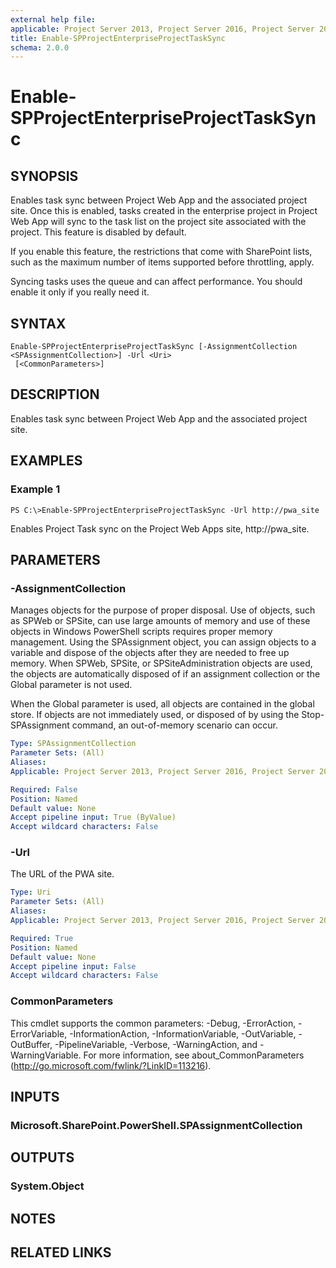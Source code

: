```yaml
---
external help file: 
applicable: Project Server 2013, Project Server 2016, Project Server 2019
title: Enable-SPProjectEnterpriseProjectTaskSync
schema: 2.0.0
---
```


# Enable-SPProjectEnterpriseProjectTaskSync

## SYNOPSIS
Enables task sync between Project Web App and the associated project site. Once this is enabled, tasks created in the enterprise project in Project Web App will sync to the task list on the project site associated with the project. This feature is disabled by default.

If you enable this feature, the restrictions that come with SharePoint lists, such as the maximum number of items supported before throttling, apply.

Syncing tasks uses the queue and can affect performance. You should enable it only if you really need it.

## SYNTAX

```
Enable-SPProjectEnterpriseProjectTaskSync [-AssignmentCollection <SPAssignmentCollection>] -Url <Uri>
 [<CommonParameters>]
```

## DESCRIPTION
Enables task sync between Project Web App and the associated project site.

## EXAMPLES

### Example 1 
```
PS C:\>Enable-SPProjectEnterpriseProjectTaskSync -Url http://pwa_site
```

Enables Project Task sync on the Project Web Apps site, http://pwa_site.

## PARAMETERS

### -AssignmentCollection
Manages objects for the purpose of proper disposal. Use of objects, such as SPWeb or SPSite, can use large amounts of memory and use of these objects in Windows PowerShell scripts requires proper memory management. Using the SPAssignment object, you can assign objects to a variable and dispose of the objects after they are needed to free up memory. When SPWeb, SPSite, or SPSiteAdministration objects are used, the objects are automatically disposed of if an assignment collection or the Global parameter is not used.

When the Global parameter is used, all objects are contained in the global store. If objects are not immediately used, or disposed of by using the Stop-SPAssignment command, an out-of-memory scenario can occur.

```yaml
Type: SPAssignmentCollection
Parameter Sets: (All)
Aliases: 
Applicable: Project Server 2013, Project Server 2016, Project Server 2019

Required: False
Position: Named
Default value: None
Accept pipeline input: True (ByValue)
Accept wildcard characters: False
```

### -Url
The URL of the PWA site.

```yaml
Type: Uri
Parameter Sets: (All)
Aliases: 
Applicable: Project Server 2013, Project Server 2016, Project Server 2019

Required: True
Position: Named
Default value: None
Accept pipeline input: False
Accept wildcard characters: False
```

### CommonParameters
This cmdlet supports the common parameters: -Debug, -ErrorAction, -ErrorVariable, -InformationAction, -InformationVariable, -OutVariable, -OutBuffer, -PipelineVariable, -Verbose, -WarningAction, and -WarningVariable. For more information, see about_CommonParameters (http://go.microsoft.com/fwlink/?LinkID=113216).

## INPUTS

### Microsoft.SharePoint.PowerShell.SPAssignmentCollection

## OUTPUTS

### System.Object

## NOTES

## RELATED LINKS

